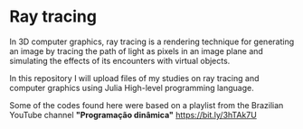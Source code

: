 # Ray tracing
In 3D computer graphics, ray tracing is a rendering technique for generating an image by tracing the path of light as pixels in an image plane and simulating the effects of its encounters with virtual objects.

In this repository I will upload files of my studies on ray tracing and computer graphics using Julia High-level programming language.

Some of the codes found here were based on a playlist from the Brazilian YouTube channel **"Programação dinâmica"** https://bit.ly/3hTAk7U
